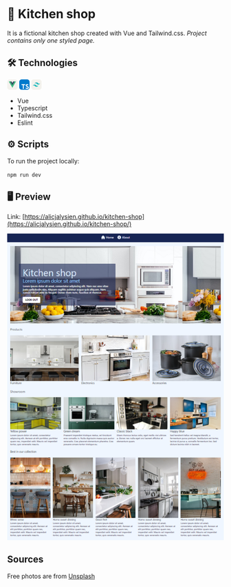# 🔪 Kitchen shop

It is a fictional kitchen shop created with Vue and Tailwind.css.
_Project contains only one styled page._

## 🛠️ Technologies
<img src="./public/icons/vue.svg" width="24"> <img src="./public/icons/typescript.svg" width="24"> <img src="./public/icons/tailwind.svg" width="24"> 

- Vue
- Typescript
- Tailwind.css
- Eslint

## ⚙️ Scripts

To run the project locally:

``
npm run dev
``

## 🖥️ Preview

Link: [https://alicjalysien.github.io/kitchen-shop](https://alicjalysien.github.io/kitchen-shop/)

![Image - preview of my page](./public/readme-example.png)


## Sources
Free photos are from [Unsplash](https://unsplash.com/)
